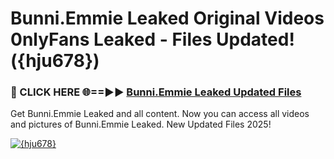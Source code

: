 # Bunni.Emmie Leaked Original Videos 0nlyFans Leaked - Files Updated! ({hju678})

<h3>🔴 CLICK HERE 🌐==►► <a href="https://tinyurl.com/ms9xzufz" rel="nofollow">Bunni.Emmie Leaked Updated Files</a></h3>

Get Bunni.Emmie Leaked and all content. Now you can access all videos and pictures of Bunni.Emmie Leaked. New Updated Files 2025!

[![{hju678}](https://i.imgur.com/PQ7UWWw.gif)](https://tinyurl.com/ms9xzufz)